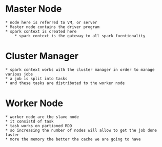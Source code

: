 # Master Node
    * node here is referred to VM, or server
    * Master node contains the driver program
    * spark context is created here
        * spark context is the gateway to all spark fucntionality






# Cluster Manager
    * spark context works with the cluster manager in order to manage various jobs
    * a job is split into tasks
    * and these tasks are distributed to the worker node





# Worker Node
    * worker node are the slave node
    * it consistd of task
    * task works on partioned RDD
    * so increasing the number of nodes will allow to get the job done faster
    * more the memory the better the cache we are going to have




